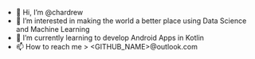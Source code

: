 - 👋 Hi, I’m @chardrew
- 👀 I’m interested in making the world a better place using Data Science and Machine Learning
- 🌱 I’m currently learning to develop Android Apps in Kotlin
- 📫 How to reach me > <GITHUB_NAME>@outlook.com

<!---
chardrew/chardrew is a ✨ special ✨ repository because its `README.md` (this file) appears on your GitHub profile.
You can click the Preview link to take a look at your changes.
--->
